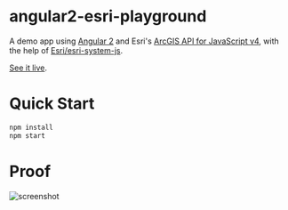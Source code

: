 # angular2-esri-playground
A demo app using [Angular 2](https://angular.io/) and Esri's [ArcGIS API for JavaScript v4](https://developers.arcgis.com/javascript/), with the help of [Esri/esri-system-js](https://github.com/Esri/esri-system-js).

[See it live](http://jwasilgeo.github.io/angular2-esri-playground/).

# Quick Start
```bash
npm install
npm start
```

# Proof
![screenshot](https://raw.github.com/jwasilgeo/angular2-esri-playground/master/angular2-esri-playground.PNG)
